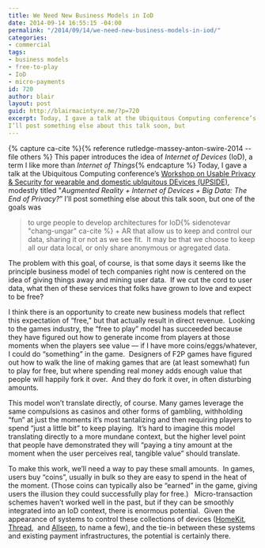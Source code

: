 ```yaml
---
title: We Need New Business Models in IoD
date: 2014-09-14 16:55:15 -04:00
permalink: "/2014/09/14/we-need-new-business-models-in-iod/"
categories:
- commercial
tags:
- business models
- free-to-play
- IoD
- micro-payments
id: 720
author: blair
layout: post
guid: http://blairmacintyre.me/?p=720
excerpt: Today, I gave a talk at the Ubiquitous Computing conference’s [Workshop on Usable Privacy & Security for wearable and domestic ubIquitous DEvices (UPSIDE)](http://appanalysis.org/upside/), modestly titled "_Augmented Reality + Internet of Devices + Big Data: The End of Privacy?_”
I’ll post something else about this talk soon, but
---
```


{% capture ca-cite %}{% reference rutledge-massey-anton-swire-2014 --file others %} This paper introduces the idea of _Internet of Devices_ (IoD), a term I like more than _Internet of Things_{% endcapture %}
Today, I gave a talk at the Ubiquitous Computing conference’s [Workshop on Usable Privacy & Security for wearable and domestic ubIquitous DEvices (UPSIDE)](http://appanalysis.org/upside/), modestly titled "_Augmented Reality + Internet of Devices + Big Data: The End of Privacy?_”
I’ll post something else about this talk soon, but one of the goals was

>to urge people to develop architectures for IoD{% sidenotevar "chang-ungar" ca-cite %} + AR that allow us to keep and control our data, sharing it or not as we see fit.  It may be that we choose to keep all our data local, or only share anonymous or agregated data.

The problem with this goal, of course, is that some days it seems like the principle business model of tech companies right now is centered on the idea of giving things away and mining user data.  If we cut the cord to user data, what then of these services that folks have grown to love and expect to be free?

I think there is an opportunity to create new business models that reflect this expectation of “free,” but that actually result in direct revenue.  Looking to the games industry, the “free to play” model has succeeded because they have figured out how to generate income from players at those moments when the players see value — if I have more coins/eggs/whatever, I could do “something” in the game.  Designers of F2P games have figured out how to walk the line of making games that are (at least somewhat) fun to play for free, but where spending real money adds enough value that people will happily fork it over.  And they do fork it over, in often disturbing amounts.

This model won’t translate directly, of course. Many games leverage the same compulsions as casinos and other forms of gambling, withholding “fun” at just the moments it’s most tantalizing and then requiring players to spend “just a little bit” to keep playing.  It’s hard to imagine this model translating directly to a more mundane context, but the higher level point that people have demonstrated they will “paying a tiny amount at the moment when the user perceives real, tangible value” should translate.

To make this work, we’ll need a way to pay these small amounts.  In games, users buy “coins”, usually in bulk so they are easy to spend in the heat of the moment. (Those coins can typically also be “earned” in the game, giving users the illusion they could successfully play for free.)   Micro-transaction schemes haven’t worked well in the past, but if they can be smoothly integrated into an IoD context, there is enormous potential.  Given the appearance of systems to control these collections of devices ([HomeKit](https://developer.apple.com/homekit/),
[Thread](http://www.threadgroup.org), 
and [Allseen](http://allseenalliance.org), 
to name a few), and the tie-in between these systems and existing payment infrastructures, the potential is certainly there.

